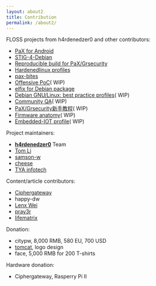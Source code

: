 ```yaml
---
layout: about2
title: Contribution
permalink: /about2/
---
```


FLOSS projects from h4rdenedzer0 and other contributors:

* [PaX for Android](http://hardenedlinux.org/system-security/2015/05/11/Grsecurity-for-Nexus-7-2013.html)
* [STIG-4-Debian](http://hardenedlinux.org/system-security/2015/06/19/STIG-4-Debian.html)
* [Reproducible build for PaX/Grsecurity](https://github.com/hardenedlinux/grsecurity-reproducible-build)
* [Hardenedlinux profiles](https://github.com/hardenedlinux/hardenedlinux_profiles)
* [pax-bites](https://github.com/hardenedlinux/pax-bites)
* [Offensive PoC](https://github.com/hardenedlinux/offensive_poc)( WIP)
* [elfix for Debian package](https://github.com/hardenedlinux/elfix-deb)
* [Debian GNU/Linux: best practice profiles](https://github.com/hardenedlinux/Debian-GNU-Linux-Profiles)( WIP)
* [Community QA](https://github.com/hardenedlinux/community-QA)( WIP)
* [PaX/Grsecurity新手教程](https://github.com/hardenedlinux/grsecurity-101-tutorials)( WIP)
* [Firmware anatomy](https://github.com/hardenedlinux/firmware-anatomy)( WIP)
* [Embedded-IOT profile](https://github.com/hardenedlinux/embedded-iot_profile)( WIP)

Project maintainers:

* **[h4rdenedzer0](http://hardenedlinux.org/about/)** Team
* [Tom Li](https://biergaizi.info/)
* [samson-w](https://github.com/Samson-W)
* [cheese](https://github.com/cheese)
* [TYA infotech](http://tya.company/)

Content/article contributors:

* [Ciphergateway](https://twitter.com/ciphergateway)
* happy-dw
* [Lenx Wei](https://www.linkedin.com/pub/tao-wei/26/60/25)
* [pray3r](https://github.com/Pray3r)
* [lifematrix](https://github.com/lifematrix)


Donation:

* citypw, 8,000 RMB, 580 EU, 700 USD
* [tomcat](http://www.songhaoyun.com/), logo design
* face, 5,000 RMB for 200 T-shirts

Hardware donation:

* Ciphergateway, Rasperry Pi II
